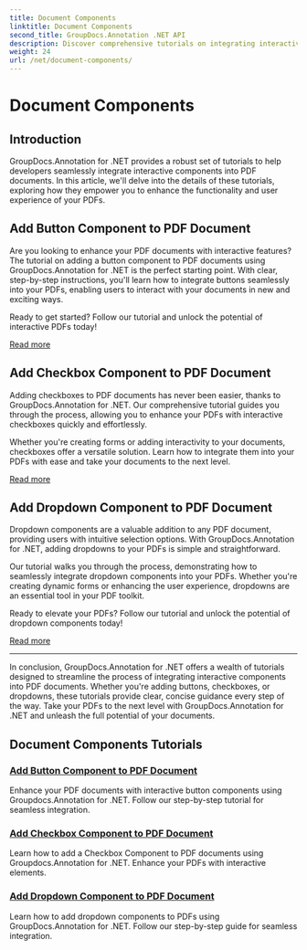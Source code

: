 ```yaml
---
title: Document Components
linktitle: Document Components
second_title: GroupDocs.Annotation .NET API
description: Discover comprehensive tutorials on integrating interactive components like buttons, checkboxes, and dropdowns into PDF documents using GroupDocs.Annotation .NET.
weight: 24
url: /net/document-components/
---
```


# Document Components

## Introduction

GroupDocs.Annotation for .NET provides a robust set of tutorials to help developers seamlessly integrate interactive components into PDF documents. In this article, we'll delve into the details of these tutorials, exploring how they empower you to enhance the functionality and user experience of your PDFs.

## Add Button Component to PDF Document

Are you looking to enhance your PDF documents with interactive features? The tutorial on adding a button component to PDF documents using GroupDocs.Annotation for .NET is the perfect starting point. With clear, step-by-step instructions, you'll learn how to integrate buttons seamlessly into your PDFs, enabling users to interact with your documents in new and exciting ways.

Ready to get started? Follow our tutorial and unlock the potential of interactive PDFs today!

[Read more](./add-button-component-to-pdf/)

## Add Checkbox Component to PDF Document

Adding checkboxes to PDF documents has never been easier, thanks to GroupDocs.Annotation for .NET. Our comprehensive tutorial guides you through the process, allowing you to enhance your PDFs with interactive checkboxes quickly and effortlessly.

Whether you're creating forms or adding interactivity to your documents, checkboxes offer a versatile solution. Learn how to integrate them into your PDFs with ease and take your documents to the next level.

[Read more](./add-checkbox-component-to-pdf/)

## Add Dropdown Component to PDF Document

Dropdown components are a valuable addition to any PDF document, providing users with intuitive selection options. With GroupDocs.Annotation for .NET, adding dropdowns to your PDFs is simple and straightforward.

Our tutorial walks you through the process, demonstrating how to seamlessly integrate dropdown components into your PDFs. Whether you're creating dynamic forms or enhancing the user experience, dropdowns are an essential tool in your PDF toolkit.

Ready to elevate your PDFs? Follow our tutorial and unlock the potential of dropdown components today!

[Read more](./add-dropdown-component-to-pdf/)

---

In conclusion, GroupDocs.Annotation for .NET offers a wealth of tutorials designed to streamline the process of integrating interactive components into PDF documents. Whether you're adding buttons, checkboxes, or dropdowns, these tutorials provide clear, concise guidance every step of the way. Take your PDFs to the next level with GroupDocs.Annotation for .NET and unleash the full potential of your documents.
## Document Components Tutorials
### [Add Button Component to PDF Document](./add-button-component-to-pdf/)
Enhance your PDF documents with interactive button components using Groupdocs.Annotation for .NET. Follow our step-by-step tutorial for seamless integration.
### [Add Checkbox Component to PDF Document](./add-checkbox-component-to-pdf/)
Learn how to add a Checkbox Component to PDF documents using Groupdocs.Annotation for .NET. Enhance your PDFs with interactive elements.
### [Add Dropdown Component to PDF Document](./add-dropdown-component-to-pdf/)
Learn how to add dropdown components to PDFs using GroupDocs.Annotation for .NET. Follow our step-by-step guide for seamless integration.